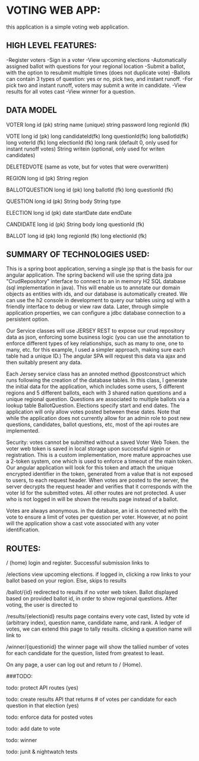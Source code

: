 # VOTING WEB APP:

this application is a simple voting web application.

## HIGH LEVEL FEATURES:

-Register voters
-Sign in a voter
-View upcoming elections
-Automatically assigned ballot with questions for your regional location
-Submit a ballot, with the option to resubmit multiple times (does not duplicate vote)
-Ballots can contain 3 types of question: yes or no, pick two, and instant runoff.
-For pick two and instant runoff, voters may submit a write in candidate.
-View results for all votes cast
-View winner for a question.

## DATA MODEL

VOTER
long id (pk)
string name (unique)
string password 
long regionId (fk)

VOTE
long id (pk)
long candidateId(fk)
long questionId(fk)
long ballotId(fk)
long voterId (fk)
long electionId (fk)
long rank (default 0, only used for instant runoff votes)
String writein (optional, only used for writen candidates)

DELETEDVOTE
(same as vote, but for votes that were overwritten)

REGION
long id (pk)
String region

BALLOTQUESTION
long id (pk)
long ballotId (fk)
long questionId (fk)

QUESTION
long id (pk)
String body 
String type 

ELECTION
long id (pk)
date startDate 
date endDate

CANDIDATE
long id (pk)
String body
long questionId (fk)

BALLOT
long id (pk)
long regionId (fk)
long electionId (fk)


## SUMMARY OF TECHNOLOGIES USED: 

This is a spring boot application, serving a single jsp that is the basis for our angular application. The spring backend will use the spring data jpa "CrudRepository" interface to connect to an in memory H2 SQL database (sql implementation in java). This will enable us to annotate our domain objects as entities with ids, and our database is automatically created. We can use the h2 console in development to query our tables using sql with a friendly interface to debug or view raw data. Later, through simple application properties, we can configure a jdbc database connection to a persistent option.

Our Service classes will use JERSEY REST to expose our crud repository data as json, enforcing some business logic (you can use the annotation to enforce different types of key relationships, such as many to one, one to many, etc. for this example, I used a simpler approach, making sure each table had a unique ID.) The angular SPA will request this data via ajax and then suitably present any data.

Each Jersey service class has an annoted method @postconstruct which runs following the creation of the database tables. In this class, I generate the initial data for the application, which includes some users, 5 different regions and 5 different ballots, each with 3 shared nation questions and a unique regional question. Questions are associated to multiple ballots via a lookup table BallotQuestion. Elections specify start and end dates. The application will only allow votes posted between these dates. Note that while the application does not currently allow for an admin role to post new questions, candidates, ballot questions, etc, most of the api routes are implemented.

Security: votes cannot be submitted without a saved Voter Web Token. the voter web token is saved in local storage upon successful signin or registration. This is a custom implementation, more mature approaches use a 2-token system, one which is used to enforce a timeout of the main token.  Our angular application will look for this token and attach the unique encrypted identifier in the token, generated from a value that is not exposed to users, to each request header. When votes are posted to the server, the server decrypts the request header and verifies that it corresponds with the voter Id for the submitted votes. All other routes are not protected. A user who is not logged in will be shown the results page instead of a ballot. 

Votes are always anonymous. in the database, an id is connected with the vote to ensure a limit of votes per question per voter. However, at no point will the application show a cast vote associated with any voter identification. 

## ROUTES: 

/ (home)
login and register. Successful submission links to 

/elections
view upcoming elections. if logged in, clicking a row links to your ballot based on your region. Else, skips to results

/ballot/{id}
redirected to results if no voter web token. Ballot displayed based on provided ballot id, in order 
to show regional questions. After voting, the user is directed to 

/results/{electionid}
results page contains every vote cast, listed by vote id (arbitrary index), question name, candidate name, and rank. A ledger of votes, we can extend this page to tally results.
clicking a question name will link to 

/winner/{questionid}
the winner page will show the tallied number of votes for each candidate for the question, listed from greatest to least. 

On any page, a user can log out and return to / (Home). 


###TODO:

todo: protect API routes (yes) 

todo: create results API that returns # of votes per candidate for each question in that election (yes) 

todo: enforce data for posted votes

todo: add date to vote

todo: winner 

todo: junit & nightwatch tests
